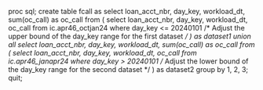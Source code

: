 proc sql;
    create table fcall as 
    select loan_acct_nbr, day_key, workload_dt, sum(oc_call) as oc_call
    from (
        select loan_acct_nbr, day_key, workload_dt, oc_call
        from ic.apr46_octjan24
        where day_key <= 20240101 /* Adjust the upper bound of the day_key range for the first dataset */
    ) as dataset1
    union all
    select loan_acct_nbr, day_key, workload_dt, sum(oc_call) as oc_call
    from (
        select loan_acct_nbr, day_key, workload_dt, oc_call
        from ic.apr46_janapr24
        where day_key > 20240101 /* Adjust the lower bound of the day_key range for the second dataset */
    ) as dataset2
    group by 1, 2, 3;
quit;
